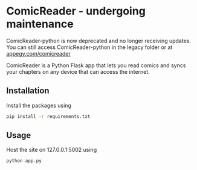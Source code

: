 # ComicReader - undergoing maintenance

ComicReader-python is now deprecated and no longer receiving updates. You can still access ComicReader-python in the legacy folder or at [appegy.com/comicreader](https://www.appegy.com/comicreader)

ComicReader is a Python Flask app that lets you read comics and syncs your chapters on any device that can access the internet.

## Installation

Install the packages using

```bash
pip install -r requirements.txt
```

## Usage

Host the site on 127.0.0.1:5002 using
```bash
python app.py
```
